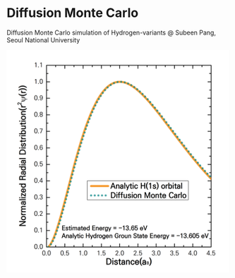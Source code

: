 # Diffusion Monte Carlo
Diffusion Monte Carlo simulation of Hydrogen-variants @ Subeen Pang, Seoul National University


![alt text](https://raw.githubusercontent.com/subinbg/Diff_MC/master/h.png)
